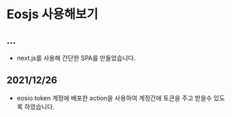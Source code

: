 # Eosjs 사용해보기

## ...

- next.js를 사용해 간단한 SPA를 만들었습니다.

## 2021/12/26

- eosio.token 계정에 배포한 action을 사용하여 계정간에 토큰을 주고 받을수 있도록 하였습니다.
